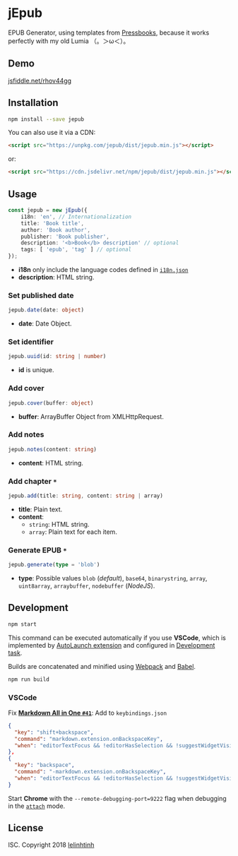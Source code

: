 # jEpub

EPUB Generator, using templates from [Pressbooks](https://pressbooks.com/), because it works perfectly with my old Lumia （。＞ω＜）。

## Demo

[jsfiddle.net/rhov44gg](https://jsfiddle.net/baivong/rhov44gg/embedded/result,resources,js,html/)

## Installation

```bash
npm install --save jepub
```

You can also use it via a CDN:

```html
<script src="https://unpkg.com/jepub/dist/jepub.min.js"></script>
```

or:

```html
<script src="https://cdn.jsdelivr.net/npm/jepub/dist/jepub.min.js"></script>
```

## Usage

```typescript
const jepub = new jEpub({
    i18n: 'en', // Internationalization
    title: 'Book title',
    author: 'Book author',
    publisher: 'Book publisher',
    description: '<b>Book</b> description' // optional
    tags: [ 'epub', 'tag' ] // optional
});
```

- **i18n** only include the language codes defined in [`i18n.json`](https://github.com/lelinhtinh/jEpub/raw/master/src/i18n.json)
- **description**: HTML string.

### Set published date

```typescript
jepub.date(date: object)
```

- **date**: Date Object.

### Set identifier

```typescript
jepub.uuid(id: string | number)
```

- **id** is unique.

### Add cover

```typescript
jepub.cover(buffer: object)
```

- **buffer**: ArrayBuffer Object from XMLHttpRequest.

### Add notes

```typescript
jepub.notes(content: string)
```

- **content**: HTML string.

### Add chapter `*`

```typescript
jepub.add(title: string, content: string | array)
```

- **title**: Plain text.
- **content**:
  - `string`: HTML string.
  - `array`: Plain text for each item.

### Generate EPUB `*`

```typescript
jepub.generate(type = 'blob')
```

- **type**: Possible values `blob` (*default*), `base64`, `binarystring`, `array`, `uint8array`, `arraybuffer`, `nodebuffer` (*NodeJS*).

## Development

```bash
npm start
```

This command can be executed automatically if you use **VSCode**, which is implemented by [AutoLaunch extension](https://github.com/lelinhtinh/jEpub/blob/master/.vscode/extensions.json#L15) and configured in [Development task](https://github.com/lelinhtinh/jEpub/blob/master/.vscode/tasks.json#L6).

Builds are concatenated and minified using [Webpack](https://webpack.js.org/) and [Babel](https://babeljs.io/).

```bash
npm run build
```

### VSCode

Fix [**Markdown All in One `#41`**](https://github.com/neilsustc/vscode-markdown/issues/41): Add to `keybindings.json`

```json
{
  "key": "shift+backspace",
  "command": "markdown.extension.onBackspaceKey",
  "when": "editorTextFocus && !editorHasSelection && !suggestWidgetVisible && editorLangId == 'markdown'"
},
{
  "key": "backspace",
  "command": "-markdown.extension.onBackspaceKey",
  "when": "editorTextFocus && !editorHasSelection && !suggestWidgetVisible && editorLangId == 'markdown'"
}
```

Start **Chrome** with the `--remote-debugging-port=9222` flag when debugging in the [`attach`](https://github.com/Microsoft/vscode-chrome-debug#attach) mode.

## License

ISC. Copyright 2018 [lelinhtinh](https://github.com/lelinhtinh)
